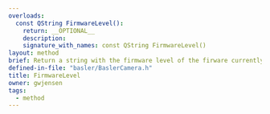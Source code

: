 ```yaml
---
overloads:
  const QString FirmwareLevel():
    return: __OPTIONAL__
    description:
    signature_with_names: const QString FirmwareLevel()
layout: method
brief: Return a string with the firmware level of the firware currently running on the camera.
defined-in-file: "basler/BaslerCamera.h"
title: FirmwareLevel
owner: gwjensen
tags:
  - method
---
```

